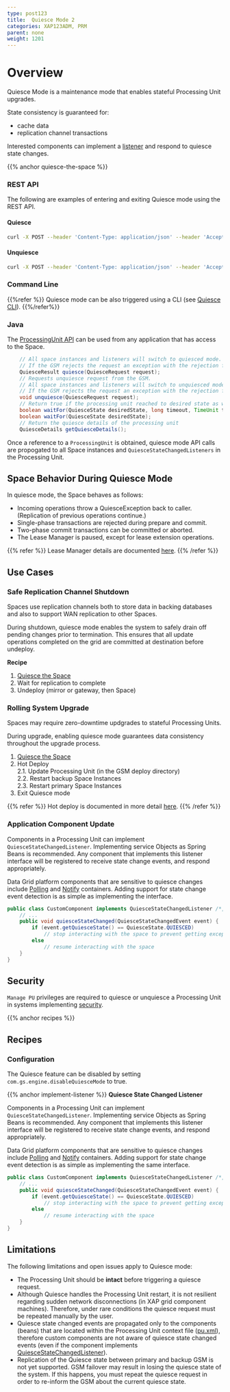 ```yaml
---
type: post123
title:  Quiesce Mode 2
categories: XAP123ADM, PRM
parent: none
weight: 1201
---
```


# Overview

Quiesce Mode is a maintenance mode that enables stateful Processing Unit upgrades. 

State consistency is guaranteed for:
 
- cache data
- replication channel transactions

Interested components can implement a [listener](#implement-listener) and respond to quiesce state changes.

{{% anchor quiesce-the-space %}}

### REST API

The following are examples of entering and exiting Quiesce mode using the REST API.

#### Quiesce
```bash
curl -X POST --header 'Content-Type: application/json' --header 'Accept: text/plain' 'http://localhost:8090/v1/deployments/myApp/quiesce'
```

#### Unquiesce
```bash
curl -X POST --header 'Content-Type: application/json' --header 'Accept: text/plain' 'http://localhost:8090/v1/deployments/myApp/unquiesce'
```

### Command Line

{{%refer %}}
Quiesce mode can be also triggered using a CLI (see [Quiesce CLI](./quiesce-command-line-interface.html)).
{{%/refer%}}

### Java

The [ProcessingUnit API](https://resources.gigaspaces.com/api/xap/12.3.0/java/org/openspaces/admin/pu/ProcessingUnit.html) can be used from any application that has access to the Space.

```java
    // All space instances and listeners will switch to quiesced mode.
    // If the GSM rejects the request an exception with the rejection failure will be thrown.
    QuiesceResult quiesce(QuiesceRequest request);
    // Requests unquiesce request from the GSM.
    // All space instances and listeners will switch to unquiesced mode.
    // If the GSM rejects the request an exception with the rejection failure will be thrown.
    void unquiesce(QuiesceRequest request);
    // Return true if the processing unit reached to desired state as well as all instances in the requested timeout, false otherwise.
    boolean waitFor(QuiesceState desiredState, long timeout, TimeUnit timeUnit);
    boolean waitFor(QuiesceState desiredState);
    // Return the quiesce details of the processing unit
    QuiesceDetails getQuiesceDetails();
```

Once a reference to a `ProcessingUnit` is obtained, quiesce mode API calls are propogated to all Space instances and `QuiesceStateChangedListeners` in the Processing Unit. 

## Space Behavior During Quiesce Mode

In quiesce mode, the Space behaves as follows:

- Incoming operations throw a QuiesceException back to caller. (Replication of previous operations continue.)
- Single-phase transactions are rejected during prepare and commit.
- Two-phase commit transactions can be committed or aborted.
- The Lease Manager is paused, except for lease extension operations.

{{% refer %}}
Lease Manager details are documented [here](../dev-java/leases-automatic-expiration.html).
{{% /refer %}}

## Use Cases

### Safe Replication Channel Shutdown 

Spaces use replication channels both to store data in backing databases and also to support WAN replication to other Spaces. 

During shutdown, quiesce mode enables the system to safely drain off pending changes prior to termination. This ensures that all update operations completed on the grid are committed at destination before undeploy.

**Recipe**
  
1. [Quiesce the Space](#quiesce-the-space)
1. Wait for replication to complete  
1. Undeploy (mirror or gateway, then Space)

### Rolling System Upgrade

Spaces may require zero-downtime updgrades to stateful Processing Units. 

During upgrade, enabling quiesce mode guarantees data consistency throughout the upgrade process. 

1. [Quiesce the Space](#quiesce-the-space)
2. Hot Deploy<br>
2.1. Update Processing Unit (in the GSM deploy directory)<br>
2.2. Restart backup Space Instances<br>
2.3. Restart primary Space Instances<br>
3. Exit Quiesce mode

{{% refer %}}
Hot deploy is documented in more detail [here](../../../sbp/hot-deploy.html).
{{% /refer %}}


### Application Component Update

Components in a Processing Unit can implement `QuiesceStateChangedListener`. Implementing service Objects as Spring Beans is recommended. Any component that implements this listener interface will be registered to receive state change events, and respond appropriately.

Data Grid platform components that are sensitive to quiesce changes include [Polling](../dev-java/polling-container-overview.html) and [Notify](../dev-java/notify-container-overview.html) containers. Adding support for state change event detection is as simple as implementing the interface.

```java
public class CustomComponent implements QuiesceStateChangedListener /*, PollingContainer */ {
    // ...
    public void quiesceStateChanged(QuiesceStateChangedEvent event) {
        if (event.getQuiesceState() == QuiesceState.QUIESCED)
            // stop interacting with the space to prevent getting exceptions
        else
            // resume interacting with the space
    }
}
```

## Security

`Manage PU` privileges are required to quiesce or unquiesce a Processing Unit in systems implementing [security](../security/).

{{% anchor recipes %}}
## Recipes

### Configuration

The Quiesce feature can be disabled by setting `com.gs.engine.disableQuiesceMode` to true.


{{% anchor implement-listener %}}
**Quiesce State Changed Listener**

Components in a Processing Unit can implement `QuiesceStateChangedListener`. Implementing service Objects as Spring Beans is recommended. Any component that implements this listener interface will be registered to receive state change events, and respond appropriately.

Data Grid platform components that are sensitive to quiesce changes include [Polling](../dev-java/polling-container-overview.html) and [Notify](../dev-java/notify-container-overview.html) containers. Adding support for state change event detection is as simple as implementing the same interface.

```java
public class CustomComponent implements QuiesceStateChangedListener /*, PollingContainer */ {
    // ...
    public void quiesceStateChanged(QuiesceStateChangedEvent event) {
        if (event.getQuiesceState() == QuiesceState.QUIESCED)
            // stop interacting with the space to prevent getting exceptions
        else
            // resume interacting with the space
    }
}
```

## Limitations 

The following limitations and open issues apply to Quiesce mode:

- The Processing Unit should be **intact** before triggering a quiesce request.
- Although Quiesce handles the Processing Unit restart, it is not resilient regarding sudden network disconnections (in XAP grid component machines). Therefore, under rare conditions the quiesce request must be repeated manually by the user. 
- Quiesce state changed events are propagated only to the components (beans) that are located within the Processing Unit context file ([pu.xml](../dev-java/configuring-processing-unit-elements.html)), therefore custom components are not aware of quiesce state changed events (even if the component implements [QuiesceStateChangedListener](#implement-listener-recipe)).
- Replication of the Quiesce state between primary and backup GSM is not yet supported. GSM failover may result in losing the quiesce state of the system. If this happens, you must repeat the quiesce request  in order to re-inform the GSM about the current quiesce state.
